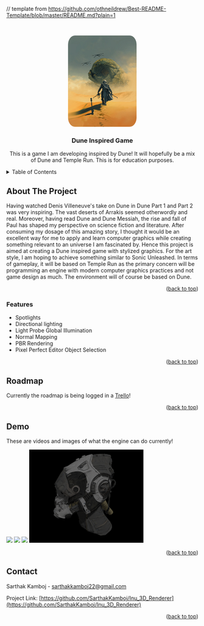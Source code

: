 // template from https://github.com/othneildrew/Best-README-Template/blob/master/README.md?plain=1

<!-- PROJECT LOGO -->
<a name="readme-top"></a>
<br />
<div align="center">
    <img src="readme/logo.jpg" alt="Logo" width="180" height="240" style="border-radius:10%">

  <h3 align="center">Dune Inspired Game</h3>

  <p align="center">
    This is a game I am developing inspired by Dune! It will hopefully be a mix of Dune and Temple Run. This is for education purposes.
    <br />
  </p>
</div>

<!-- TABLE OF CONTENTS -->
<details>
  <summary>Table of Contents</summary>
  <ol>
    <li><a href="#about-the-project">About The Project</a></li>
    <li><a href="#features">Features</a></li>
    <li><a href="#roadmap">Roadmap</a></li>
    <li><a href="#demo">Demo</a></li>
    <li><a href="#contact">Contact</a></li>
  </ol>
</details>



<!-- ABOUT THE PROJECT -->
## About The Project

Having watched Denis Villeneuve's take on Dune in Dune Part 1 and Part 2 was very inspiring.  The vast deserts of Arrakis seemed otherwordly and real. Moreover, having read Dune and Dune Messiah, the rise and fall of Paul has shaped my perspective on science fiction and literature. After consuming my dosage of this amazing story, I thought it would be an excellent way for me to apply and learn computer graphics while creating something relevant to an universe I am fascinated by. Hence this project is aimed at creating a Dune inspired game with stylized graphics. For the art style, I am hoping to achieve something similar to Sonic Unleashed. In terms of gameplay, it will be based on Temple Run as the primary concern will be programming an engine with modern computer graphics practices and not game design as much. The environment will of course be based on Dune. 

<p align="right">(<a href="#readme-top">back to top</a>)</p>



### Features

<ul>
    <li>Spotlights</li>
    <li>Directional lighting</li>
    <li>Light Probe Global Illumination</li>
    <li>Normal Mapping</li>
    <li>PBR Rendering</li>
    <li>Pixel Perfect Editor Object Selection</li>
</ul>

<p align="right">(<a href="#readme-top">back to top</a>)</p>


<!-- ROADMAP -->
## Roadmap

Currently the roadmap is being logged in a <a href="https://trello.com/b/SyJ3Bqbe" target="_blank">Trello</a>!

<p align="right">(<a href="#readme-top">back to top</a>)</p>



<!-- CONTRIBUTING -->
## Demo

These are videos and images of what the engine can do currently! 

<img width="300" src="readme/demo1.gif" />
<img width="300" src="readme/demo2.gif" /> 
<img width="300" src="readme/demo3.gif" /> 
<img width="300" src="readme/demo4.png" />

<p align="right">(<a href="#readme-top">back to top</a>)</p>


<!-- CONTACT -->
## Contact

Sarthak Kamboj - sarthakkamboj22@gmail.com

Project Link: [https://github.com/SarthakKamboj/Inu_3D_Renderer](https://github.com/SarthakKamboj/Inu_3D_Renderer)

<p align="right">(<a href="#readme-top">back to top</a>)</p>
